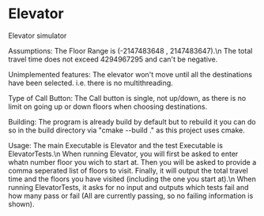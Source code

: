 # Elevator
Elevator simulator

Assumptions:
The Floor Range is (-2147483648 , 2147483647).\n
The total travel time does not exceed 4294967295 and can't be negative.

Unimplemented features:
The elevator won't move until all the destinations have been selected. i.e. there is no multithreading.

Type of Call Button:
The Call button is single, not up/down, as there is no limit on going up or down floors when choosing destinations.

Building:
The program is already build by default but to rebuild it you can do so in the build directory via "cmake --build ." as this project uses cmake.

Usage:
The main Executable is Elevator and the test Executable is ElevatorTests.\n
When running Elevator, you will first be asked to enter whatn number floor you wich to start at. Then you will be asked to provide a comma seperated list of floors to visit. Finally, it will output the total travel time and the floors you have visited (including the one you start at).\n
When running ElevatorTests, it asks for no input and outputs which tests fail and how many pass or fail (All are currently passing, so no failing information is shown).
